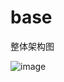 base
====

整体架构图

![image](https://github.com/ButBueatiful/dotvim/raw/master/screenshots/vim-screenshot.jpg)
